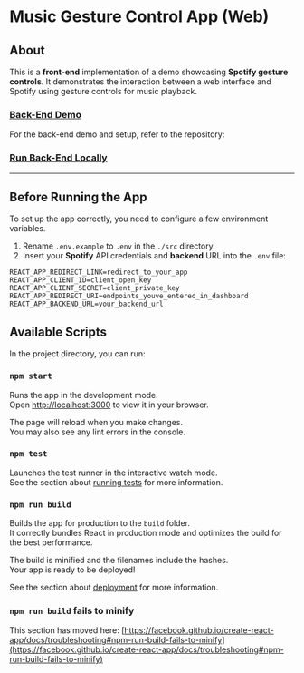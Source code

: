 # Music Gesture Control App (Web)

## About

This is a **front-end** implementation of a demo showcasing **Spotify gesture controls**. It demonstrates the interaction between a web interface and Spotify using gesture controls for music playback.

### [**Back-End Demo**](https://github.com/MrBurzhuadotexe/Music-Gesture-Control-app)

For the back-end demo and setup, refer to the repository:

### [Run Back-End Locally](https://github.com/MrBurzhuadotexe/Music-Gesture-Control-app/blob/main/README.md)

---

## Before Running the App

To set up the app correctly, you need to configure a few environment variables. 

1. Rename `.env.example` to `.env` in the `./src` directory.
2. Insert your **Spotify** API credentials and **backend** URL into the `.env` file:

```env
REACT_APP_REDIRECT_LINK=redirect_to_your_app
REACT_APP_CLIENT_ID=client_open_key
REACT_APP_CLIENT_SECRET=client_private_key
REACT_APP_REDIRECT_URI=endpoints_youve_entered_in_dashboard
REACT_APP_BACKEND_URL=your_backend_url
```

## Available Scripts

In the project directory, you can run:

### `npm start`

Runs the app in the development mode.\
Open [http://localhost:3000](http://localhost:3000) to view it in your browser.

The page will reload when you make changes.\
You may also see any lint errors in the console.

### `npm test`

Launches the test runner in the interactive watch mode.\
See the section about [running tests](https://facebook.github.io/create-react-app/docs/running-tests) for more information.

### `npm run build`

Builds the app for production to the `build` folder.\
It correctly bundles React in production mode and optimizes the build for the best performance.

The build is minified and the filenames include the hashes.\
Your app is ready to be deployed!

See the section about [deployment](https://facebook.github.io/create-react-app/docs/deployment) for more information.

### `npm run build` fails to minify

This section has moved here: [https://facebook.github.io/create-react-app/docs/troubleshooting#npm-run-build-fails-to-minify](https://facebook.github.io/create-react-app/docs/troubleshooting#npm-run-build-fails-to-minify)
